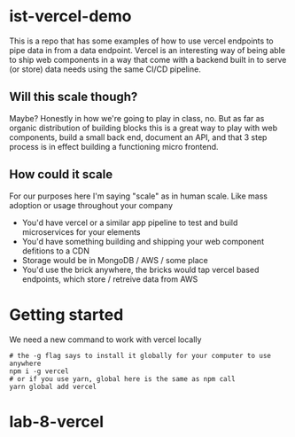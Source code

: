 # ist-vercel-demo

This is a repo that has some examples of how to use vercel endpoints to pipe data in from a data endpoint.
Vercel is an interesting way of being able to ship web components in a way that come with a backend
built in to serve (or store) data needs using the same CI/CD pipeline.

## Will this scale though?
Maybe? Honestly in how we're going to play in class, no. But as far as organic distribution of building blocks
this is a great way to play with web components, build a small back end, document an API, and that 3 step process
is in effect building a functioning micro frontend.

## How could it scale
For our purposes here I'm saying "scale" as in human scale. Like mass adoption or usage throughout your company
- You'd have vercel or a similar app pipeline to test and build microservices for your elements
- You'd have something building and shipping your web component defitions to a CDN
- Storage would be in MongoDB / AWS / some place
- You'd use the brick anywhere, the bricks would tap vercel based endpoints, which store / retreive data from AWS

# Getting started
We need a new command to work with vercel locally
```
# the -g flag says to install it globally for your computer to use anywhere
npm i -g vercel
# or if you use yarn, global here is the same as npm call
yarn global add vercel
```
# lab-8-vercel
